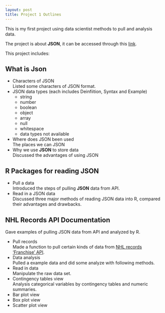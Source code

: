 ```yaml
---
layout: post
title: Project 1 Outlines
---
```


This is my first project using data scientist methods to pull and analysis data.  

The project is about **JSON**, it can be accessed through this [link](https://luokan1227.github.io/Project1/).  

This project includes:  
## What is Json  
* Characters of JSON  
Listed some characters of JSON format.
* JSON data types (each includes Deinfiition, Syntax and Example)  
    + string  
    + number  
    + boolean  
    + object  
    + array  
    + null  
    + whitespace  
    + data types not available 
* Where does JSON been used  
The places we can JSON  
* Why we use **JSON** to store data  
Discussed the advantages of using JSON  

## R Packages for reading JSON  
* Pull a data  
Introduced the steps of pulling **JSON** data from API.  
* Read in a JSON data  
Discussed three major methods of reading JSON data into R, compared their advantages and drawbacks.  

## NHL Records API Documentation  
Gave examples of pulling JSON data from API and analyzed by R.  

* Pull records  
Made a function to pull certain kinds of data from [NHL records ‘Franchise’ API](https://gitlab.com/dword4/nhlapi/-/blob/master/records-api.md).  
* Data analysis  
Pulled a example data and did some analyze with following methods.  
* Read in data  
Manipulate the raw data set.  
* Contingency tables view  
Analysis categorical variables by contingency tables and numeric summaries.  
* Bar plot view  
* Box plot view  
* Scatter plot view  

